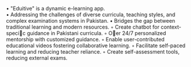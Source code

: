 • "Eduitive" is a dynamic e-learning  app.  
• Addressing the challenges of diverse  curricula, teaching styles, and  complex examination systems in  Pakistan. 
• Bridges the gap between traditional  learning and modern resources.
◦ Create chatbot for context-specic guidance in Pakistani curricula.
◦ Oer 24/7 personalized mentorship with customized guidance. 
◦ Enable user-contributed educational videos fostering collaborative learning.
◦ Facilitate self-paced learning and reducing teacher reliance.
◦ Create self-assessment tools, reducing external exams.
